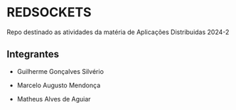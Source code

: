 # REDSOCKETS

Repo destinado as atividades da matéria de Aplicações Distribuidas 2024-2

## Integrantes

- Guilherme Gonçalves Silvério

- Marcelo Augusto Mendonça

- Matheus Alves de Aguiar
